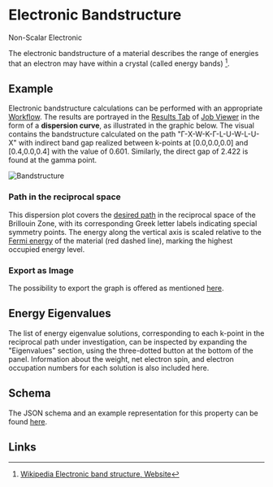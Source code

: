# Electronic Bandstructure

<span class="btn badge b-success border-50">Non-Scalar</span> <span class="btn badge b-info border-50">Electronic</span>

The electronic bandstructure of a material describes the range of energies that an electron may have within a crystal (called energy bands) [^1].

## Example

Electronic bandstructure calculations can be performed with an appropriate [Workflow](../../workflows/overview.md). The results are portrayed in the [Results Tab](../../jobs/ui/results-tab.md) of [Job Viewer](../../jobs/ui/viewer.md) in the form of a **dispersion curve**, as illustrated in the graphic below. The visual contains the bandstructure calculated on the path "Г-X-W-K-Г-L-U-W-L-U-X" with indirect band gap realized between k-points at [0.0,0.0,0.0] and [0.4,0.0,0.4] with the value of 0.601. Similarly, the direct gap of 2.422 is found at the gamma point.

![Bandstructure](/images/Properties/bandstructure.png "Bandstructure")

### Path in the reciprocal space

This dispersion plot covers the [desired path](../../workflow-designer/subworkflow-editor/important-settings.md) in the reciprocal space of the Brillouin Zone, with its corresponding Greek letter labels indicating special symmetry points. The energy along the vertical axis is scaled relative to the [Fermi energy](../scalar/fermi-energy.md) of the material (red dashed line), marking the highest occupied energy level.

### Export as Image

The possibility to export the graph is offered as mentioned [here](../../properties/ui/viewer.md#export-as-images).

## Energy Eigenvalues

The list of energy eigenvalue solutions, corresponding to each k-point in the reciprocal path under investigation, can be inspected by expanding the "Eigenvalues" section, using the three-dotted button at the bottom of the panel. Information about the weight, net electron spin, and electron occupation numbers for each solution is also included here.

## Schema

The JSON schema and an example representation for this property can be found [here](../../properties/data/list.md#bandstructure).

## Links

[^1]: [Wikipedia Electronic band structure, Website](https://en.wikipedia.org/wiki/Electronic_band_structure)
